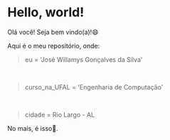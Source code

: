 <h1>Hello, world!</h1>
<p>Olá você! Seja bem vindo(a)!&#x1F604</p>
<p>Aqui é o meu repositório, onde:</p>
<p>
<blockquote>eu = 'José Willamys Gonçalves da Silva'</blockquote><br>
<blockquote>curso_na_UFAL = 'Engenharia de Computação'</blockquote><br>
<blockquote>cidade = Rio Largo - AL</blockquote>
</p>
<p>No mais, é isso&#x1F440.</p>
